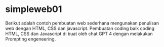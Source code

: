 # simpleweb01
Berikut adalah contoh pembuatan web sederhana mengunakan penulisan web dengan HTML, CSS dan javascript. Pembuatan coding baik coding HTML, CSS dan Javascript di buat oleh chat GPT 4 dengan melakukan Prompting engeneering.
